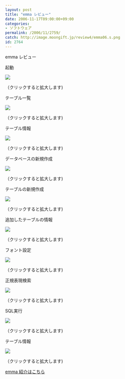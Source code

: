 ```yaml
---
layout: post
title: "emma レビュー"
date: 2006-11-17T09:00:00+09:00
categories:
- ソフトウェア
permalink: /2006/11/2759/
catch: http://image.moongift.jp/review4/emma06.s.png
id: 2764
---
```

emma レビュー  
<!--more-->

起動

  

[![](http://image.moongift.jp/review4/emma01.s.png)](http://image.moongift.jp/review4/emma01.png)  
  
（クリックすると拡大します)

  

テーブル一覧

  

[![](http://image.moongift.jp/review4/emma02.s.png)](http://image.moongift.jp/review4/emma02.png)  
  
（クリックすると拡大します)

  

テーブル情報

  

[![](http://image.moongift.jp/review4/emma03.s.png)](http://image.moongift.jp/review4/emma03.png)  
  
（クリックすると拡大します)

  

データベースの新規作成

  

[![](http://image.moongift.jp/review4/emma04.s.png)](http://image.moongift.jp/review4/emma04.png)  
  
（クリックすると拡大します)

  

テーブルの新規作成

  

[![](http://image.moongift.jp/review4/emma05.s.png)](http://image.moongift.jp/review4/emma05.png)  
  
（クリックすると拡大します)

  

追加したテーブルの情報

  

[![](http://image.moongift.jp/review4/emma06.s.png)](http://image.moongift.jp/review4/emma06.png)  
  
（クリックすると拡大します)

  

フォント設定

  

[![](http://image.moongift.jp/review4/emma07.s.png)](http://image.moongift.jp/review4/emma07.png)  
  
（クリックすると拡大します)

  

正規表現検索

  

[![](http://image.moongift.jp/review4/emma08.s.png)](http://image.moongift.jp/review4/emma08.png)  
  
（クリックすると拡大します)

  

SQL実行

  

[![](http://image.moongift.jp/review4/emma09.s.png)](http://image.moongift.jp/review4/emma09.png)  
  
（クリックすると拡大します)

  

テーブル情報

  

[![](http://image.moongift.jp/review4/emma10.s.png)](http://image.moongift.jp/review4/emma10.png)  
  
（クリックすると拡大します)

  

[emma 紹介はこちら](http://oss.moongift.jp/intro/i-2758.html)

